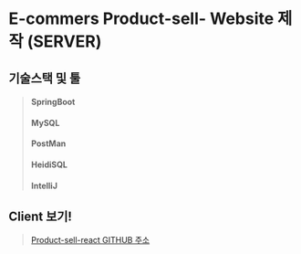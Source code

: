 # E-commers Product-sell- Website 제작 (SERVER)

## 기술스택 및 툴
> #### SpringBoot
> #### MySQL
> #### PostMan
> #### HeidiSQL
> #### IntelliJ

## Client 보기!
> <a href="https://github.com/donggeonL/product-sell-website-react"> Product-sell-react GITHUB 주소  </a>

